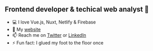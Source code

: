 ## Frontend developer & techical web analyst 👋

- 💻 I love Vue.js, Nuxt, Netlify & Firebase
- 💼 My [website](https://adamkillander.se/en)
- 📫 Reach me on [Twitter](https://twitter.com/adam_killander) or [LinkedIn](https://www.linkedin.com/in/adam-killander-a91aa0103/)
- ⚡ Fun fact: I glued my foot to the floor once

